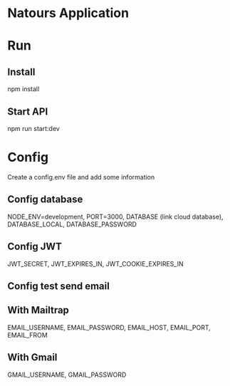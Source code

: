 # Natours Application
# Run
## Install 
npm install
## Start API 
npm run start:dev
# Config
Create a config.env file and add some information
## Config database
NODE_ENV=development, PORT=3000, DATABASE (link cloud database), DATABASE_LOCAL, DATABASE_PASSWORD
## Config JWT
JWT_SECRET, JWT_EXPIRES_IN, JWT_COOKIE_EXPIRES_IN
## Config test send email 
## With Mailtrap
EMAIL_USERNAME, EMAIL_PASSWORD, EMAIL_HOST, EMAIL_PORT, EMAIL_FROM
## With Gmail
GMAIL_USERNAME, GMAIL_PASSWORD
